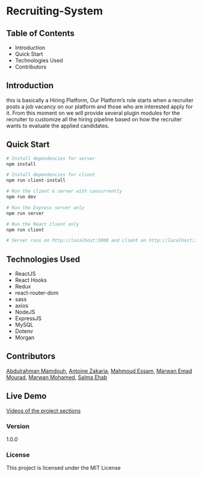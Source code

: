 # Recruiting-System



## Table of Contents
- Introduction
- Quick Start
- Technologies Used
- Contributors

## Introduction
this is basically a Hiring Platform, Our Platform’s role starts when a recruiter posts a job vacancy on our platform and those who are interested apply for it. From this moment on we will provide several plugin modules for the recruiter to customize all the hiring pipeline based on how the recruiter wants to evaluate the applied candidates. 

## Quick Start

```bash
# Install dependencies for server
npm install

# Install dependencies for client
npm run client-install

# Run the client & server with concurrently
npm run dev

# Run the Express server only
npm run server

# Run the React client only
npm run client

# Server runs on http://localhost:5000 and client on http://localhost:3000
```

## Technologies Used

- ReactJS
- React Hooks
- Redux
- react-router-dom
- sass
- axios
- NodeJS
- ExpressJS
- MySQL
- Dotenv
- Morgan


## Contributors

[Abdulrahman Mamdouh](https://github.com/abdumamdouh), 
[Antoine Zakaria](https://github.com/AntoineZakaria), 
[Mahmoud Essam](https://github.com/mahmoudnaoum), 
[Marwan Emad Mourad](https://github.com/MarwanEmadMourad),
[Marwan Mohamed](https://github.com/Marwan-Alghandour), 
[Salma Ehab](https://github.com/salmaehab)

## Live Demo

[Videos of the project sections](https://drive.google.com/file/d/1aAfRbFctcm7qrArEcBYsHdjJFvyyNiPk/view?fbclid=IwAR3srsPqIQH3gvflTLvpZapjxs-s39KxRp5MlP2t9A7_-Xs7UiHINWUwmiE)

### Version

1.0.0

### License

This project is licensed under the MIT License  

